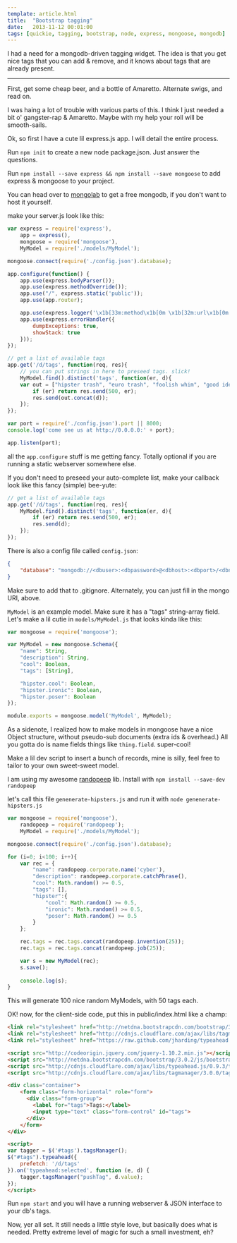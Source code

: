 ```yaml
---
template: article.html
title:  "Bootstrap tagging"
date:   2013-11-12 00:01:00
tags: [quickie, tagging, bootstrap, node, express, mongoose, mongodb]
---
```


I had a need for a mongodb-driven tagging widget. The idea is that you get nice tags that you can add & remove, and it knows about tags that are already present.

---

First, get some cheap beer, and a bottle of Amaretto. Alternate swigs, and read on.

I was haing a lot of trouble with various parts of this. I think I just needed a bit o' gangster-rap & Amaretto. Maybe with my help your roll will be smooth-sails.

Ok, so first I have a cute lil express.js app. I will detail the entire process.

Run `npm init` to create a new node package.json. Just answer the questions.

Run `npm install --save express && npm install --save mongoose` to add express & mongoose to your project.

You can head over to [mongolab](https://mongolab.com) to get a free mongodb, if you don't want to host it yourself.

make your server.js look like this:

```javascript
var express = require('express'),
    app = express(),
    mongoose = require('mongoose'),
    MyModel = require('./models/MyModel');

mongoose.connect(require('./config.json').database);

app.configure(function() {
    app.use(express.bodyParser());
    app.use(express.methodOverride());
    app.use("/", express.static('public'));
    app.use(app.router);

    app.use(express.logger('\x1b[33m:method\x1b[0m \x1b[32m:url\x1b[0m :response-time'));
    app.use(express.errorHandler({
        dumpExceptions: true,
        showStack: true
    }));
});

// get a list of available tags
app.get('/d/tags', function(req, res){
    // you can put strings in here to preseed tags. slick!
    MyModel.find().distinct('tags', function(er, d){
    var out = ["hipster trash", "euro trash", "foolish whim", "good idea"];
        if (er) return res.send(500, er);
        res.send(out.concat(d));
    });
});

var port = require('./config.json').port || 8000;
console.log('come see us at http://0.0.0.0:' + port);

app.listen(port);
```

all the `app.configure` stuff is me getting fancy. Totally optional if you are running a static webserver somewhere else.

If you don't need to preseed your auto-complete list, make your callback look like this fancy (simple) bee-yute:

```javascript
// get a list of available tags
app.get('/d/tags', function(req, res){
    MyModel.find().distinct('tags', function(er, d){
        if (er) return res.send(500, er);
        res.send(d);
    });
});
```

There is also a config file called `config.json`:

```json
{
    "database": "mongodb://<dbuser>:<dbpassword>@<dbhost>:<dbport>/<dbname>"
}
```

Make sure to add that to .gitignore. Alternately, you can just fill in the mongo URI, above.


`MyModel` is an example model. Make sure it has a "tags" string-array field. Let's make a lil cutie in `models/MyModel.js` that looks kinda like this:

```javascript
var mongoose = require('mongoose');

var MyModel = new mongoose.Schema({
    "name": String,
    "description": String,
    "cool": Boolean,
    "tags": [String],

    "hipster.cool": Boolean,
    "hipster.ironic": Boolean,
    "hipster.poser": Boolean
});

module.exports = mongoose.model('MyModel', MyModel);
```

As a sidenote, I realized how to make models in mongoose have a nice Object structure, without pseudo-sub documents (extra ids & overhead.) All you gotta do is name fields things like `thing.field`. super-cool!


Make a lil dev script to insert a bunch of records, mine is silly, feel free to tailor to your own sweet-sweet model.

I am using my awesome [randopeep](https://github.com/konsumer/randopeep) lib. Install with `npm install --save-dev randopeep`

let's call this file `genenerate-hipsters.js` and run it with `node genenerate-hipsters.js`

```javascript
var mongoose = require('mongoose'),
    randopeep = require('randopeep');
    MyModel = require('./models/MyModel');

mongoose.connect(require('./config.json').database);

for (i=0; i<100; i++){
    var rec = {
        "name": randopeep.corporate.name('cyber'),
        "description": randopeep.corporate.catchPhrase(),
        "cool": Math.random() >= 0.5,
        "tags": [],
        "hipster":{
            "cool": Math.random() >= 0.5,
            "ironic": Math.random() >= 0.5,
            "poser": Math.random() >= 0.5
        }
    };

    rec.tags = rec.tags.concat(randopeep.invention(25));
    rec.tags = rec.tags.concat(randopeep.job(25));

    var s = new MyModel(rec);
    s.save();
    
    console.log(s);
}
```
This will generate 100 nice random MyModels, with 50 tags each.

OK! now, for the client-side code, put this in public/index.html like a champ:

```html
<link rel="stylesheet" href="http://netdna.bootstrapcdn.com/bootstrap/3.0.2/css/bootstrap.min.css">
<link rel="stylesheet" href="http://cdnjs.cloudflare.com/ajax/libs/tagmanager/3.0.0/tagmanager.css">
<link rel="stylesheet" href="https://raw.github.com/jharding/typeahead.js-bootstrap.css/master/typeahead.js-bootstrap.css">

<script src="http://codeorigin.jquery.com/jquery-1.10.2.min.js"></script>
<script src="http://netdna.bootstrapcdn.com/bootstrap/3.0.2/js/bootstrap.min.js"></script>
<script src="http://cdnjs.cloudflare.com/ajax/libs/typeahead.js/0.9.3/typeahead.min.js"></script>
<script src="http://cdnjs.cloudflare.com/ajax/libs/tagmanager/3.0.0/tagmanager.js"></script>

<div class="container">
    <form class="form-horizontal" role="form">
      <div class="form-group">
        <label for="tags">Tags:</label>
        <input type="text" class="form-control" id="tags">
      </div>
    </form>
</div>

<script>
var tagger = $('#tags').tagsManager();
$("#tags").typeahead({
    prefetch: '/d/tags'
}).on('typeahead:selected', function (e, d) {
    tagger.tagsManager("pushTag", d.value);
});
</script>
```

Run `npm start` and you will have a running webserver & JSON interface to your db's tags.

Now, yer all set. It still needs a little style love, but basically does what is needed. Pretty extreme level of magic for such a small investment, eh?



